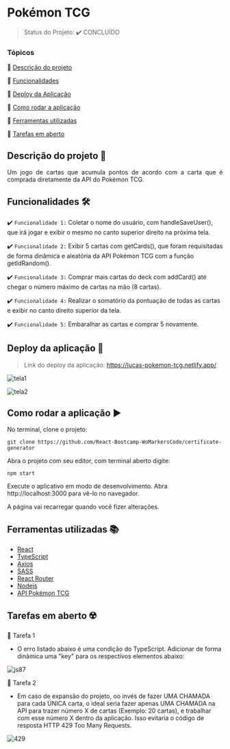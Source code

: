 <h1>Pokémon TCG</h1> 



> Status do Projeto: :heavy_check_mark: CONCLUÍDO

### Tópicos 

:small_blue_diamond: [Descrição do projeto](#descrição-do-projeto-open_book)

:small_blue_diamond: [Funcionalidades](#funcionalidades-hammer_and_wrench)

:small_blue_diamond: [Deploy da Aplicação](#deploy-da-aplicação-dash)

:small_blue_diamond: [Como rodar a aplicação](#como-rodar-a-aplicação-arrow_forward)

:small_blue_diamond: [Ferramentas utilizadas](#ferramentas-utilizadas-books)

:small_blue_diamond: [Tarefas em aberto](#tarefas-em-aberto-radioactive)

## Descrição do projeto :open_book:

<p align="justify">
  Um jogo de cartas que acumula pontos de acordo com a carta que é comprada diretamente da API do Pokémon TCG.
</p>

## Funcionalidades :hammer_and_wrench:

:heavy_check_mark: `Funcionalidade 1:` Coletar o nome do usuário, com handleSaveUser(), que irá jogar e exibir o mesmo no canto superior direito na próxima tela.

:heavy_check_mark: `Funcionalidade 2:` Exibir 5 cartas com getCards(), que foram requisitadas de forma dinâmica e aleatória da API Pokémon TCG com a função getIdRandom().

:heavy_check_mark: `Funcionalidade 3:` Comprar mais cartas do deck com addCard() até chegar o número máximo de cartas na mão (8 cartas).

:heavy_check_mark: `Funcionalidade 4:` Realizar o somatório da pontuação de todas as cartas e exibir no canto direito superior da tela.

:heavy_check_mark: `Funcionalidade 5:` Embaralhar as cartas e comprar 5 novamente.

## Deploy da aplicação :dash:

> Link do deploy da aplicação: https://lucas-pokemon-tcg.netlify.app/

![tela1](https://user-images.githubusercontent.com/103463820/199766994-62c14da6-f496-4644-aa31-f6dca6a2671c.png)

![tela2](https://user-images.githubusercontent.com/103463820/199767430-2ad88d2b-cb32-4a58-a719-1a203f988df6.png)


## Como rodar a aplicação :arrow_forward:

No terminal, clone o projeto: 

```
git clone https://github.com/React-Bootcamp-WoMarkersCode/certificate-generator
```
Abra o projeto com seu editor, com terminal aberto digite:

```
npm start
```
Execute o aplicativo em modo de desenvolvimento.
Abra http://localhost:3000 para vê-lo no navegador.

A página vai recarregar quando você fizer alterações.


## Ferramentas utilizadas :books:

- [React](https://pt-br.reactjs.org/docs/create-a-new-react-app.html)
- [TypeScript](https://www.typescriptlang.org/)
- [Axios](https://axios-http.com/ptbr/docs/intro)
- [SASS](https://sass-lang.com/)
- [React Router](https://reactrouter.com/en/main)
- [Nodejs](https://nodejs.org/en/)
- [API Pokémon TCG](https://pokemontcg.io/)

## Tarefas em aberto :radioactive:

:memo: Tarefa 1 
- O erro listado abaixo é uma condição do TypeScript. Adicionar de forma dinâmica uma "key" para os respectivos elementos abaixo:

![js87](https://user-images.githubusercontent.com/103463820/199729850-7011bbc2-11ac-4da2-9b22-686cb14cd2cf.png)

:memo: Tarefa 2 
- Em caso de expansão do projeto, oo invés de fazer UMA CHAMADA para cada ÚNICA carta, o ideal seria fazer apenas UMA CHAMADA na API para trazer número X de cartas (Exemplo: 20 cartas), e trabalhar com esse número X dentro da aplicação. Isso evitaria o código de resposta HTTP 429 Too Many Requests.

![429](https://user-images.githubusercontent.com/103463820/199734148-709bce13-3f53-446c-9838-b76e20a164fe.jpeg)
